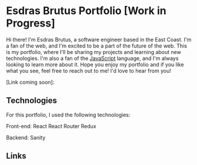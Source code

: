 # Esdras Brutus Portfolio [Work in Progress]

Hi there! I'm Esdras Brutus, a software engineer based in the East Coast. I'm a fan of the web, and I'm excited to be a part of the future of the web. This is my portfolio, where I'll be sharing my projects and learning about new technologies. I'm also a fan of the [JavaScript](https://developer.mozilla.org/en-US/docs/Web/JavaScript) language, and I'm always looking to learn more about it. Hope you enjoy my portfolio and if you like what you see, feel free to reach out to me! I'd love to hear from you!

[Link coming soon]:

## Technologies

For this portfolio, I used the following technologies:


Front-end:
React 
React Router 
Redux

Backend:
Sanity 


## Links




